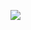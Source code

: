 ![](http://github-profile-summary-cards.vercel.app/api/cards/stats?username=mattelisi&theme=nord_dark)

